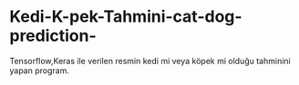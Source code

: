 # Kedi-K-pek-Tahmini-cat-dog-prediction-
Tensorflow,Keras ile verilen resmin kedi mi veya köpek mi olduğu tahminini yapan program.
